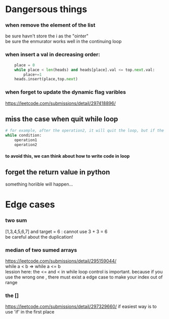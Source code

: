 # Dangersous things
### when remove the element of the list
be sure havn't store the i as the "ointer"  
be sure the enmurator works well in the continuing loop
### when insert a val in decreasing order:
```python         
    place = 0
    while place < len(heads) and heads[place].val <= top.next.val:
        place+=1
    heads.insert(place,top.next)
```

### when forget to update the dynamic flag varibles 
https://leetcode.com/submissions/detail/297418896/

## miss the case when quit while loop
```py
# for example, after the operation2, it will quit the loop, but if the code rely on operation 1 to do (such as update the reasut), it will miss this case.
while condition:
    operation1
    operation2
```
#### to avoid this, we can think about how to write code in loop

## forget the return value in python
something horiible will happen...

# Edge cases
### two sum
[1,3,4,5,6,7] and target = 6 : cannot use 3 + 3 = 6  
be careful about the duplication!

### median of two sumed arrays
https://leetcode.com/submissions/detail/295159044/  
while a < b => while a <= b  
lession here: the <= and < in while loop control is important. because if you use the wrong one , there must exist a edge case to make your index out of range

### the []
https://leetcode.com/submissions/detail/297329660/
if easiest way is to use 'if' in the first place
